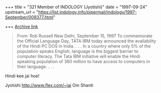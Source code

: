 +++
title = "321 Member of INDOLOGY (Jyotishi)"
date = "1997-09-24"
upstream_url = "https://list.indology.info/pipermail/indology/1997-September/009377.html"

+++
[Archive link](https://list.indology.info/pipermail/indology/1997-September/009377.html)

> From: Rob Russell <rrussell at ibm.net>
> New Delhi, September 15, 1997
>  To commemorate the Official Language Day, TATA IBM today announced the
> availability of the Hindi PC DOS in India.  . . .
> In a country where only 5% of the population speaks English, language is
> the biggest barrier to computer literacy. The Tata IBM initiative will
> enable the Hindi speaking population of 360 million to have access to
> computers in their language. . . .

Hindi kee jai hoe!

Jyotishi
http://www.flex.com/~jai
Om Shanti



